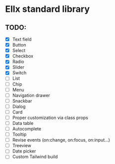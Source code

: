 # Ellx standard library

## TODO:

- [x] Text field
- [x] Button
- [x] Select
- [x] Checkbox
- [x] Radio
- [x] Slider
- [x] Switch
- [ ] List
- [ ] Chip
- [ ] Menu
- [ ] Navigation drawer
- [ ] Snackbar
- [ ] Dialog
- [ ] Card
- [ ] Proper customization via class props
- [ ] Data table
- [ ] Autocomplete
- [ ] Tooltip
- [ ] Revise events (on:change, on:focus, on:input...)
- [ ] Treeview
- [ ] Date picker
- [ ] Custom Tailwind build
